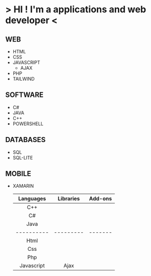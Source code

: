 # > HI ! I'm a applications and web developer <

## WEB
- HTML
- CSS
- JAVASCRIPT
  - AJAX
- PHP
- TAILWIND

## SOFTWARE
- C#
- JAVA
- C++
- POWERSHELL

## DATABASES
- SQL
- SQL-LITE

## MOBILE
- XAMARIN



    | Languages  | Libraries | Add-ons |
    |:----------:|:---------:|:-------:|
    | C++        |           |         |
    | C#         |           |         |
    | Java       |           |         |
    | ---------- | --------- | ------- |
    | Html       |           |         |
    | Css        |           |         |
    | Php        |           |         |
    | Javascript | Ajax |    |         |
